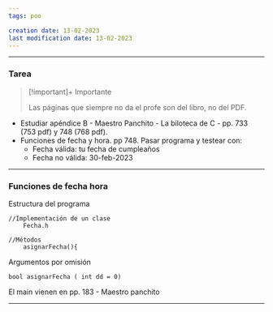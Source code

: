 ```yaml
---
tags: poo

creation date: 13-02-2023
last modification date: 13-02-2023
---
```

---
### Tarea 

> [!important]+ Importante
> 
> Las páginas que siempre no da el profe son del libro, no del PDF.

- Estudiar apéndice B - Maestro Panchito - La biloteca de C  - pp. 733 (753 pdf) y 748 (768 pdf). 
- Funciones de fecha y hora. pp 748. Pasar programa y testear con:
	- Fecha válida: tu fecha de cumpleaños
	- Fecha no válida: 30-feb-2023

---
### Funciones de fecha hora

Estructura del programa 

	//Implementación de un clase
		Fecha.h
	
	//Métodos
		asignarFecha(){

Argumentos por omisión

	bool asignarFecha ( int dd = 0)


El main vienen en pp. 183 - Maestro panchito

---
